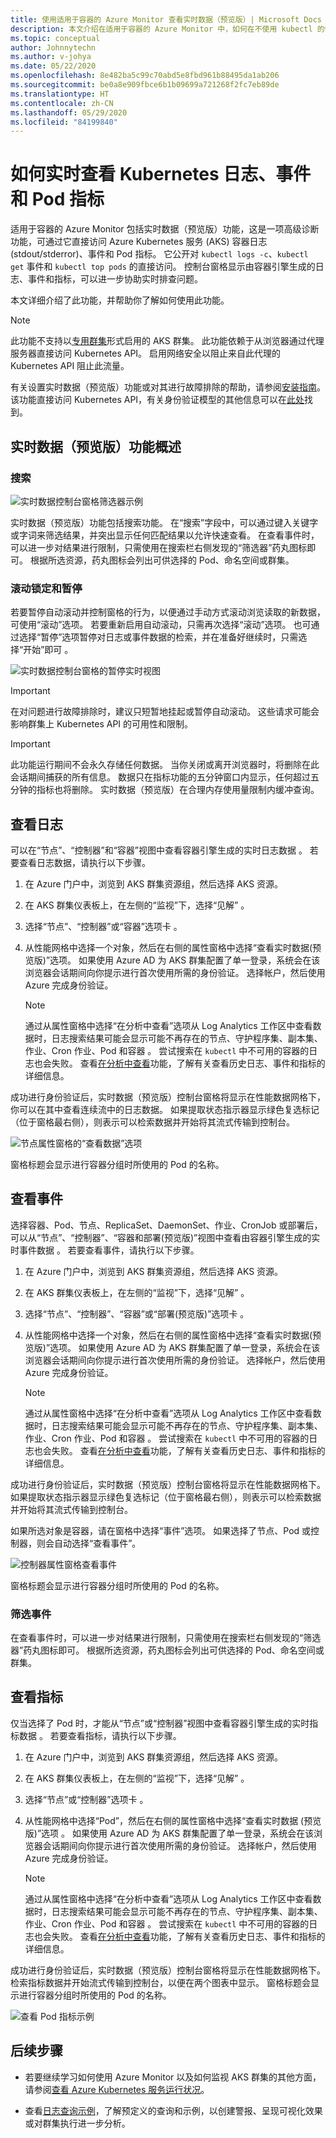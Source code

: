 ```yaml
---
title: 使用适用于容器的 Azure Monitor 查看实时数据（预览版）| Microsoft Docs
description: 本文介绍在适用于容器的 Azure Monitor 中，如何在不使用 kubectl 的情况下实时查看 Kubernetes 日志、事件和 Pod 指标。
ms.topic: conceptual
author: Johnnytechn
ms.author: v-johya
ms.date: 05/22/2020
ms.openlocfilehash: 8e482ba5c99c70abd5e8fbd961b88495da1ab206
ms.sourcegitcommit: be0a8e909fbce6b1b09699a721268f2fc7eb89de
ms.translationtype: HT
ms.contentlocale: zh-CN
ms.lasthandoff: 05/29/2020
ms.locfileid: "84199840"
---
```

# <a name="how-to-view-kubernetes-logs-events-and-pod-metrics-in-real-time"></a>如何实时查看 Kubernetes 日志、事件和 Pod 指标

适用于容器的 Azure Monitor 包括实时数据（预览版）功能，这是一项高级诊断功能，可通过它直接访问 Azure Kubernetes 服务 (AKS) 容器日志 (stdout/stderror)、事件和 Pod 指标。 它公开对 `kubectl logs -c`、`kubectl get` 事件和 `kubectl top pods` 的直接访问。 控制台窗格显示由容器引擎生成的日志、事件和指标，可以进一步协助实时排查问题。

本文详细介绍了此功能，并帮助你了解如何使用此功能。 

>[!NOTE]
>此功能不支持以[专用群集](https://azure.microsoft.com/updates/aks-private-cluster/)形式启用的 AKS 群集。 此功能依赖于从浏览器通过代理服务器直接访问 Kubernetes API。 启用网络安全以阻止来自此代理的 Kubernetes API 阻止此流量。 

有关设置实时数据（预览版）功能或对其进行故障排除的帮助，请参阅[安装指南](container-insights-livedata-setup.md)。 该功能直接访问 Kubernetes API，有关身份验证模型的其他信息可以在[此处](https://kubernetes.io/docs/concepts/overview/kubernetes-api/)找到。 

## <a name="live-data-preview-functionality-overview"></a>实时数据（预览版）功能概述

### <a name="search"></a>搜索

![实时数据控制台窗格筛选器示例](./media/container-insights-livedata-overview/livedata-pane-filter-example.png)

实时数据（预览版）功能包括搜索功能。 在“搜索”字段中，可以通过键入关键字或字词来筛选结果，并突出显示任何匹配结果以允许快速查看。 在查看事件时，可以进一步对结果进行限制，只需使用在搜索栏右侧发现的“筛选器”药丸图标即可。 根据所选资源，药丸图标会列出可供选择的 Pod、命名空间或群集。  

### <a name="scroll-lock-and-pause"></a>滚动锁定和暂停 

若要暂停自动滚动并控制窗格的行为，以便通过手动方式滚动浏览读取的新数据，可使用“滚动”选项。 若要重新启用自动滚动，只需再次选择“滚动”选项。 也可通过选择“暂停”选项暂停对日志或事件数据的检索，并在准备好继续时，只需选择“开始”即可 。  

![实时数据控制台窗格的暂停实时视图](./media/container-insights-livedata-overview/livedata-pane-scroll-pause-example.png)

>[!IMPORTANT]
>在对问题进行故障排除时，建议只短暂地挂起或暂停自动滚动。 这些请求可能会影响群集上 Kubernetes API 的可用性和限制。 

>[!IMPORTANT]
>此功能运行期间不会永久存储任何数据。 当你关闭或离开浏览器时，将删除在此会话期间捕获的所有信息。 数据只在指标功能的五分钟窗口内显示，任何超过五分钟的指标也将删除。 实时数据（预览版）在合理内存使用量限制内缓冲查询。

## <a name="view-logs"></a>查看日志

可以在“节点”、“控制器”和“容器”视图中查看容器引擎生成的实时日志数据  。 若要查看日志数据，请执行以下步骤。

1. 在 Azure 门户中，浏览到 AKS 群集资源组，然后选择 AKS 资源。

2. 在 AKS 群集仪表板上，在左侧的“监视”下，选择“见解” 。 

3. 选择“节点”、“控制器”或“容器”选项卡  。

4. 从性能网格中选择一个对象，然后在右侧的属性窗格中选择“查看实时数据(预览版)”选项。 如果使用 Azure AD 为 AKS 群集配置了单一登录，系统会在该浏览器会话期间向你提示进行首次使用所需的身份验证。 选择帐户，然后使用 Azure 完成身份验证。  

    >[!NOTE]
    >通过从属性窗格中选择“在分析中查看”选项从 Log Analytics 工作区中查看数据时，日志搜索结果可能会显示可能不再存在的节点、守护程序集、副本集、作业、Cron 作业、Pod 和容器       。 尝试搜索在 `kubectl` 中不可用的容器的日志也会失败。 查看[在分析中查看](container-insights-log-search.md#search-logs-to-analyze-data)功能，了解有关查看历史日志、事件和指标的详细信息。  

成功进行身份验证后，实时数据（预览版）控制台窗格将显示在性能数据网格下，你可以在其中查看连续流中的日志数据。 如果提取状态指示器显示绿色复选标记（位于窗格最右侧），则表示可以检索数据并开始将其流式传输到控制台。  

![节点属性窗格的“查看数据”选项](./media/container-insights-livedata-overview/node-properties-pane.png)  

窗格标题会显示进行容器分组时所使用的 Pod 的名称。

## <a name="view-events"></a>查看事件

选择容器、Pod、节点、ReplicaSet、DaemonSet、作业、CronJob 或部署后，可以从“节点”、“控制器”、“容器和部署(预览版)”视图中查看由容器引擎生成的实时事件数据   。 若要查看事件，请执行以下步骤。

1. 在 Azure 门户中，浏览到 AKS 群集资源组，然后选择 AKS 资源。

2. 在 AKS 群集仪表板上，在左侧的“监视”下，选择“见解” 。 

3. 选择“节点”、“控制器”、“容器”或“部署(预览版)”选项卡   。

4. 从性能网格中选择一个对象，然后在右侧的属性窗格中选择“查看实时数据(预览版)”选项。 如果使用 Azure AD 为 AKS 群集配置了单一登录，系统会在该浏览器会话期间向你提示进行首次使用所需的身份验证。 选择帐户，然后使用 Azure 完成身份验证。  

    >[!NOTE]
    >通过从属性窗格中选择“在分析中查看”选项从 Log Analytics 工作区中查看数据时，日志搜索结果可能会显示可能不再存在的节点、守护程序集、副本集、作业、Cron 作业、Pod 和容器       。 尝试搜索在 `kubectl` 中不可用的容器的日志也会失败。 查看[在分析中查看](container-insights-log-search.md#search-logs-to-analyze-data)功能，了解有关查看历史日志、事件和指标的详细信息。  

成功进行身份验证后，实时数据（预览版）控制台窗格将显示在性能数据网格下。 如果提取状态指示器显示绿色复选标记（位于窗格最右侧），则表示可以检索数据并开始将其流式传输到控制台。 
    
如果所选对象是容器，请在窗格中选择“事件”选项。 如果选择了节点、Pod 或控制器，则会自动选择“查看事件”。 

![控制器属性窗格查看事件](./media/container-insights-livedata-overview/controller-properties-live-event.png)  

窗格标题会显示进行容器分组时所使用的 Pod 的名称。

### <a name="filter-events"></a>筛选事件 

在查看事件时，可以进一步对结果进行限制，只需使用在搜索栏右侧发现的“筛选器”药丸图标即可。 根据所选资源，药丸图标会列出可供选择的 Pod、命名空间或群集。  

## <a name="view-metrics"></a>查看指标 

仅当选择了 Pod 时，才能从“节点”或“控制器”视图中查看容器引擎生成的实时指标数据  。 若要查看指标，请执行以下步骤。

1. 在 Azure 门户中，浏览到 AKS 群集资源组，然后选择 AKS 资源。

2. 在 AKS 群集仪表板上，在左侧的“监视”下，选择“见解” 。 

3. 选择“节点”或“控制器”选项卡 。

4. 从性能网格中选择“Pod”，然后在右侧的属性窗格中选择“查看实时数据 (预览版)”选项 。 如果使用 Azure AD 为 AKS 群集配置了单一登录，系统会在该浏览器会话期间向你提示进行首次使用所需的身份验证。 选择帐户，然后使用 Azure 完成身份验证。  

    >[!NOTE]
    >通过从属性窗格中选择“在分析中查看”选项从 Log Analytics 工作区中查看数据时，日志搜索结果可能会显示可能不再存在的节点、守护程序集、副本集、作业、Cron 作业、Pod 和容器       。 尝试搜索在 `kubectl` 中不可用的容器的日志也会失败。 查看[在分析中查看](container-insights-log-search.md#search-logs-to-analyze-data)功能，了解有关查看历史日志、事件和指标的详细信息。  

成功进行身份验证后，实时数据（预览版）控制台窗格将显示在性能数据网格下。 检索指标数据并开始流式传输到控制台，以便在两个图表中显示。 窗格标题会显示进行容器分组时所使用的 Pod 的名称。

![查看 Pod 指标示例](./media/container-insights-livedata-overview/pod-properties-live-metrics.png)  

## <a name="next-steps"></a>后续步骤

- 若要继续学习如何使用 Azure Monitor 以及如何监视 AKS 群集的其他方面，请参阅[查看 Azure Kubernetes 服务运行状况](container-insights-analyze.md)。

- 查看[日志查询示例](container-insights-log-search.md#search-logs-to-analyze-data)，了解预定义的查询和示例，以创建警报、呈现可视化效果或对群集执行进一步分析。

